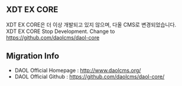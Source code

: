 ## XDT EX CORE

XDT EX CORE은 더 이상 개발되고 있지 않으며, 다올 CMS로 변경되었습니다.  
XDT EX CORE Stop Development. Change to https://github.com/daolcms/daol-core

## Migration Info
* DAOL Official Homepage : http://www.daolcms.org/
* DAOL Official Github : https://github.com/daolcms/daol-core/
